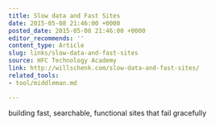 ```yaml
---
title: Slow data and Fast Sites
date: 2015-05-08 21:46:00 +0000
posted_date: 2015-05-08 21:46:00 +0000
editor_recommends: ''
content_type: Article
slug: links/slow-data-and-fast-sites
source: HFC Technology Academy
link: http://willschenk.com/slow-data-and-fast-sites/
related_tools:
- tool/middleman.md

---
```

building fast, searchable, functional sites that fail gracefully
